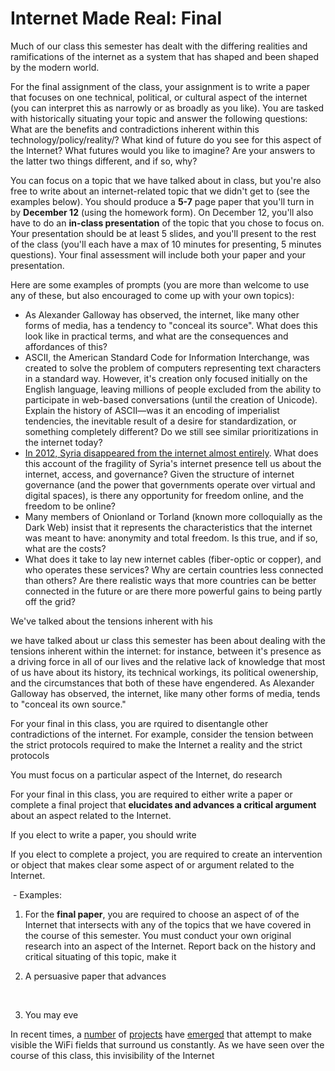 # Internet Made Real: Final 

Much of our class this semester has dealt with the differing realities and ramifications of the internet as a system that has shaped and been shaped by the modern world. 

For the  final assignment of the class, your assignment is to write a paper that focuses on one technical, political, or cultural aspect of the internet (you can interpret this as narrowly or as broadly as you like). You are tasked with historically situating your topic and answer the following questions: What are the benefits and contradictions inherent within this technology/policy/reality/? What kind of future do you see for this aspect of the Internet? What futures would you like to imagine? Are your answers to the latter two things different, and if so, why? 

You can focus on a topic that we have talked about in class, but you're also free to write about an internet-related topic that we didn't get to (see the examples below). You should produce a **5-7** page paper that you'll turn in by **December 12** (using the homework form). On December 12, you'll also have to do an **in-class presentation** of the topic that you chose to focus on. Your presentation should be at least 5 slides, and you'll present to the rest of the class (you'll each have a max of 10 minutes for presenting, 5 minutes questions). Your final assessment will include both your paper and your presentation. 

Here are some examples of prompts (you are more than welcome to use any of these, but also encouraged to come up with your own topics):

- As Alexander Galloway has observed, the internet, like many other forms of media, has a tendency to "conceal its source". What does this look like in practical terms, and what are the consequences and affordances of this? 
- ASCII, the American Standard Code for Information Interchange, was created to solve the problem of computers representing text characters in a standard way. However, it's creation only focused initially on the English language, leaving millions of people excluded from the ability to participate in web-based conversations (until the creation of Unicode). Explain the history of ASCII—was it an encoding of imperialist tendencies, the inevitable result of a desire for standardization, or something completely different? Do we still see similar prioritizations in the internet today? 
- [In 2012, Syria disappeared from the internet almost entirely](http://citizen-ex.com/stories/sy). What does this account of the fragility of Syria's internet presence tell us about the internet, access, and governance? Given the structure of internet governance (and the power that governments operate over virtual and digital spaces), is there any opportunity for freedom online, and the freedom to be online? 
- Many members of Onionland or Torland (known more colloquially as the Dark Web) insist that it represents the characteristics that the internet was meant to have: anonymity and total freedom. Is this true, and if so, what are the costs? 
- What does it take to lay new internet cables (fiber-optic or copper), and who operates these services? Why are certain countries less connected than others? Are there realistic ways that more countries can be better connected in the future or are there more powerful gains to being partly off the grid? 









We've talked about the tensions inherent with his



we have talked about ur class this semester has been about dealing with the tensions inherent within the internet: for instance, between it's presence as a driving force in all of our lives and the relative lack of knowledge that most of us have about its history, its technical workings, its political owenership, and the circumstances that both of these have engendered. As Alexander Galloway has observed, the internet, like many other forms of media, tends to "conceal its own source."

For your final in this class, you are rquired to disentangle other contradictions of the internet. For example, consider the tension between the strict protocols required to make the Internet a reality and the strict protocols 



You must focus on a particular aspect of the Internet, do research 





For your final in this class, you are required to either write a paper or complete a final project that **elucidates and advances a critical argument** about an aspect related to the Internet. 

If you elect to write a paper, you should write 



If you elect to complete a project, you are required to create an intervention or object that makes clear some aspect of or argument related to the Internet. 

​	- Examples: 

1. For the **final paper**, you are required to choose an aspect of of the Internet that intersects with any of the topics that we have covered in the course of this semester. You must conduct your own original research into an aspect of the Internet. Report back on the history and critical situating of this topic, make it 

2. A persuasive paper that advances 

   ​

3. You may eve





In recent times, a [number](https://gizmodo.com/if-our-eyes-could-see-wireless-signals-heres-what-the-1726215792) of [projects](https://www.theverge.com/2013/1/17/3885984/peter-jellitsch-bleecker-street-documents-wifi-sculpture) have [emerged](http://www.sciencealert.com/this-man-can-hear-wi-fi-wherever-he-goes-here-s-what-it-sounds-like) that attempt to make visible the WiFi fields that surround us constantly. As we have seen over the course of this class, this invisibility of the Internet 

